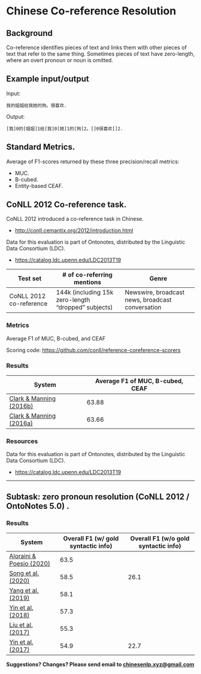 # Chinese Co-reference Resolution

## Background

Co-reference identifies pieces of text and links them with other pieces of text that refer to the same thing.  Sometimes pieces of text have zero-length, where an overt pronoun or noun is omitted.

## Example input/output

Input:
```
我的姐姐给我她的狗。很喜欢.
```

Output: 

```
[我]0的[姐姐]1给[我]0[她]1的[狗]2。[]0很喜欢[]2.

```

## Standard Metrics.
Average of F1-scores returned by these three precision/recall metrics:
- MUC.  
- B-cubed.  
- Entity-based CEAF.  


## <span class="t">CoNLL 2012 Co-reference task</span>.

CoNLL 2012 introduced a co-reference task in Chinese.
- http://conll.cemantix.org/2012/introduction.html 

Data for this evaluation is part of Ontonotes, distributed by the Linguistic Data Consortium (LDC).
- https://catalog.ldc.upenn.edu/LDC2013T19 

|  Test set | # of co-referring mentions | Genre |
| --- | --- | --- |
|  CoNLL 2012 co-reference | 144k (including 15k zero-length “dropped” subjects) | Newswire, broadcast news, broadcast conversation |

### Metrics

Average F1 of MUC, B-cubed, and CEAF

Scoring code: https://github.com/conll/reference-coreference-scorers 

### Results

|  System | Average F1 of MUC, B-cubed, CEAF |
| --- | --- |
|  [Clark & Manning (2016b)](https://nlp.stanford.edu/static/pubs/clark2016deep.pdf) | 63.88 |
|  [Clark & Manning (2016a)](https://nlp.stanford.edu/static/pubs/clark2016improving.pdf) | 63.66 |

### Resources

Data for this evaluation is part of Ontonotes, distributed by the Linguistic Data Consortium (LDC).
- https://catalog.ldc.upenn.edu/LDC2013T19 

---

## <span class="t">Subtask: zero pronoun resolution (CoNLL 2012 / OntoNotes 5.0) </span>.

### Results

|  System | Overall F1 (w/ gold syntactic info) | Overall F1 (w/o gold syntactic info) |
| --- | --- | --- |
|  [Aloraini & Poesio (2020)](https://www.aclweb.org/anthology/2020.lrec-1.11/) | 63.5 | |
|  [Song et al. (2020)](https://www.aclweb.org/anthology/2020.acl-main.482/) | 58.5 | 26.1 |
|  [Yang et al. (2019)](https://www.aclweb.org/anthology/W19-4108/) | 58.1 | |
|  [Yin et al. (2018)](https://www.aclweb.org/anthology/C18-1002/) | 57.3 | |
|  [Liu et al. (2017)](https://www.aclweb.org/anthology/P17-1010/) | 55.3 | |
|  [Yin et al. (2017)](https://www.aclweb.org/anthology/D17-1135/) | 54.9 | 22.7 |

**Suggestions? Changes? Please send email to [chinesenlp.xyz@gmail.com](mailto:chinesenlp.xyz@gmail.com)**


